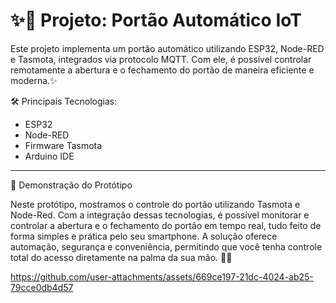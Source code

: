 # :sparkles:🚪 Projeto: Portão Automático IoT

Este projeto implementa um portão automático utilizando ESP32, Node-RED e Tasmota, integrados via protocolo MQTT. 
Com ele, é possível controlar remotamente a abertura e o fechamento do portão de maneira eficiente e moderna.✨

🛠 Principais Tecnologias:

* ESP32
* Node-RED
* Firmware Tasmota
* Arduino IDE

---
🚀 Demonstração do Protótipo

Neste protótipo, mostramos o controle do portão utilizando Tasmota e Node-Red. Com a integração dessas tecnologias, 
é possível monitorar e controlar a abertura e o fechamento do portão em tempo real, tudo feito de forma simples 
e prática pelo seu smartphone. A solução oferece automação, segurança e conveniência, 
permitindo que você tenha controle total do acesso diretamente na palma da sua mão. 🚪✨

https://github.com/user-attachments/assets/669ce197-21dc-4024-ab25-79cce0db4d57
